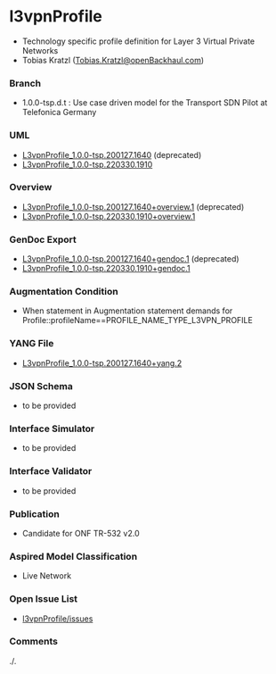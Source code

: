 # l3vpnProfile
- Technology specific profile definition for Layer 3 Virtual Private Networks
- Tobias Kratzl (Tobias.Kratzl@openBackhaul.com)

### Branch
- 1.0.0-tsp.d.t : Use case driven model for the Transport SDN Pilot at Telefonica Germany

### UML
- [L3vpnProfile_1.0.0-tsp.200127.1640](./L3vpnProfile_1.0.0-tsp.200127.1640.zip) (deprecated)
- [L3vpnProfile_1.0.0-tsp.220330.1910](./L3vpnProfile_1.0.0-tsp.220330.1910.zip)

### Overview 
- [L3vpnProfile_1.0.0-tsp.200127.1640+overview.1](./L3vpnProfile_1.0.0-tsp.200127.1640+overview.1.png) (deprecated)
- [L3vpnProfile_1.0.0-tsp.220330.1910+overview.1](./L3vpnProfile_1.0.0-tsp.220330.1910+overview.1.png)

### GenDoc Export
- [L3vpnProfile_1.0.0-tsp.200127.1640+gendoc.1](./L3vpnProfile_1.0.0-tsp.200127.1640+gendoc.1.docx) (deprecated)
- [L3vpnProfile_1.0.0-tsp.220330.1910+gendoc.1](./L3vpnProfile_1.0.0-tsp.220330.1910+gendoc.1.docx)

### Augmentation Condition
- When statement in Augmentation statement demands for Profile::profileName==PROFILE_NAME_TYPE_L3VPN_PROFILE

### YANG File
- [L3vpnProfile_1.0.0-tsp.200127.1640+yang.2](./L3vpnProfile_1.0.0-tsp.200127.1640+yang.2.zip)

### JSON Schema
- to be provided

### Interface Simulator
- to be provided

### Interface Validator
- to be provided

### Publication
- Candidate for ONF TR-532 v2.0 

### Aspired Model Classification
- Live Network

### Open Issue List
- [l3vpnProfile/issues](../../issues)

### Comments
./.

